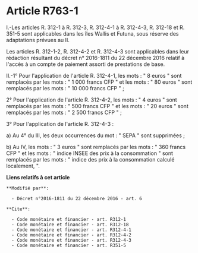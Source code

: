 # Article R763-1

I.-Les articles R. 312-1 à R. 312-3, 
R. 312-4-1 à R. 312-4-3, 
R. 312-18 et R. 351-5 sont applicables dans les îles Wallis et Futuna, sous réserve des adaptations prévues au II. 

Les articles R. 312-1-2, R. 312-4-2 et R. 312-4-3 sont applicables dans leur rédaction résultant du décret n° 2016-1811 du 22
décembre 2016 relatif à l'accès à un compte de paiement assorti de prestations de base. 

II.-1° Pour l'application de l'article R. 312-4-1, les mots : " 8 euros " sont remplacés par les mots : " 1 000 francs CFP "
et les mots : " 80 euros " sont remplacés par les mots : " 10 000 francs CFP " ; 

2° Pour l'application de l'article R. 312-4-2, les mots : " 4 euros " sont remplacés par les mots : " 500 francs CFP " et les
mots : " 20 euros " sont remplacés par les mots : " 2 500 francs CFP " ; 

3° Pour l'application de l'article R. 312-4-3 : 

a) Au 4° du III, les deux occurrences du mot : " SEPA " sont supprimées ; 

b) Au IV, les mots : " 3 euros " sont remplacés par les mots : " 360 francs CFP " et les mots : " indice INSEE des prix à la
consommation " sont remplacés par les mots : " indice des prix à la consommation calculé localement, ".

**Liens relatifs à cet article**

	**Modifié par**:

	  - Décret n°2016-1811 du 22 décembre 2016 - art. 6

	**Cite**:

	  - Code monétaire et financier - art. R312-1
	  - Code monétaire et financier - art. R312-18
	  - Code monétaire et financier - art. R312-4-1
	  - Code monétaire et financier - art. R312-4-2
	  - Code monétaire et financier - art. R312-4-3
	  - Code monétaire et financier - art. R351-5
